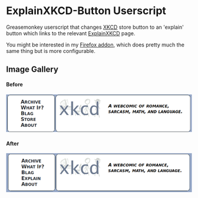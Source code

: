 # ExplainXKCD-Button Userscript
Greasemonkey userscript that changes [XKCD](https://www.xkcd.com/) store button to an 'explain' button which links to the relevant [ExplainXKCD](https://www.explainxkcd.com/wiki/index.php/Main_Page) page.

You might be interested in my [Firefox addon](https://github.com/David-Hickey/ExplainXKCD-Button-Firefox), which does pretty much the same thing but is more configurable.

## Image Gallery

#### Before
![Before userscript](https://raw.githubusercontent.com/David-Hickey/ExplainXKCD-Button/master/images/before.png)

#### After
![After userscript](https://raw.githubusercontent.com/David-Hickey/ExplainXKCD-Button/master/images/after.png)
